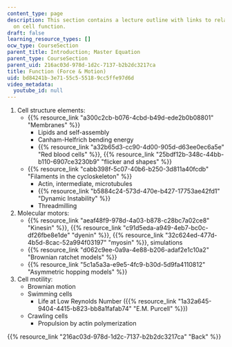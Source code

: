 ```yaml
---
content_type: page
description: This section contains a lecture outline with links to related materials
  on cell function.
draft: false
learning_resource_types: []
ocw_type: CourseSection
parent_title: Introduction; Master Equation
parent_type: CourseSection
parent_uid: 216ac03d-978d-1d2c-7137-b2b2dc3217ca
title: Function (Force & Motion)
uid: bd84241b-3e71-55c5-5518-9cc5ffe97d6d
video_metadata:
  youtube_id: null
---
```

1. Cell structure elements:
    - {{% resource_link "a300c2cb-b076-4cbd-b49d-ede2b0b08801" "Membranes" %}}
        - Lipids and self-assembly
        - Canham-Helfrich bending energy
        - {{% resource_link "a32b65d3-cc90-4d00-905d-d63ee0ec6a5e" "Red blood cells" %}}, {{% resource_link "25bdf12b-348c-44bb-b110-6907ce3230b9" "flicker and shapes" %}}
    - {{% resource_link "cabb398f-5c07-40b6-b250-3d811a40fcdb" "Filaments in the cycloskeleton" %}}
        - Actin, intermediate, microtubules
        - {{% resource_link "b5884c24-573d-470e-b427-17753ae42fd1" "Dynamic Instability" %}}
        - Threadmilling
2. Molecular motors:
    - {{% resource_link "aeaf48f9-978d-4a03-b878-c28bc7a02ce8" "Kinesin" %}}, {{% resource_link "c91d5eda-a949-4eb7-bc0c-df26fbe8e1de" "dyenin" %}}, {{% resource_link "32c624ed-477d-4b5d-8cac-52a994f03197" "myosin" %}}, simulations
    - {{% resource_link "d062c9ee-0a9a-4e88-b206-adaf2e1c10a2" "Brownian ratchet models" %}}
    - {{% resource_link "5c1a5a3a-e9e5-4fc9-b30d-5d9fa4110812" "Asymmetric hopping models" %}}
3. Cell motility:
    - Brownian motion
    - Swimming cells
        - Life at Low Reynolds Number ({{% resource_link "1a32a645-9404-4415-b823-bb8a1fafab74" "E.M. Purcell" %}})
    - Crawling cells
        - Propulsion by actin polymerization

{{% resource_link "216ac03d-978d-1d2c-7137-b2b2dc3217ca" "Back" %}}